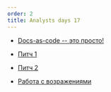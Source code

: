 ```yaml
---
order: 2
title: Analysts days 17
---
```


-  [Docs-as-code -- это просто!](./../../analysts-days-17/rollup.md)

-  [Питч 1](./../../analysts-days-17/pitch1.md)

-  [Питч 2](./../../analysts-days-17/pitch2.md)

-  [Работа с возражениями](./../../analysts-days-17/conf2.md)